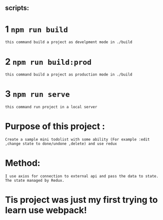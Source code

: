 ## scripts:
# 1 `npm run build`
    this command build a project as develpment mode in ./build
# 2 `npm run build:prod`
    this command build a project as production mode in ./build
# 3 `npm run serve`
    this command run project in a local server

# Purpose of this project :
    Create a sample mini todolist with some ability (For example :edit ,change state to done/undone ,delete) and use redux
# Method:
    I use axios for connection to external api and pass the data to state. The state managed by Redux.

# Tis project was just my first trying to learn use webpack!

